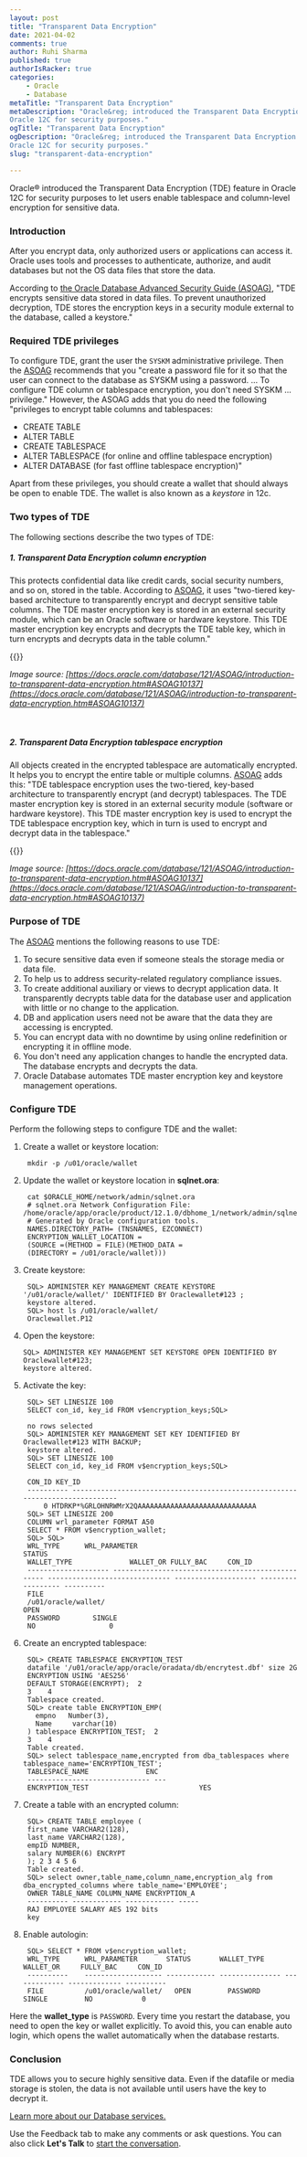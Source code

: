 ```yaml
---
layout: post
title: "Transparent Data Encryption"
date: 2021-04-02
comments: true
author: Ruhi Sharma
published: true
authorIsRacker: true
categories:
    - Oracle
    - Database
metaTitle: "Transparent Data Encryption"
metaDescription: "Oracle&reg; introduced the Transparent Data Encryption (TDE) feature in
Oracle 12C for security purposes."
ogTitle: "Transparent Data Encryption"
ogDescription: "Oracle&reg; introduced the Transparent Data Encryption (TDE) feature in
Oracle 12C for security purposes."
slug: "transparent-data-encryption"

---
```


Oracle&reg; introduced the Transparent Data Encryption (TDE) feature in Oracle 12C for
security purposes to let users enable tablespace and column-level encryption for sensitive
data. 

<!--more-->

### Introduction

After you encrypt data, only authorized users or applications can access it. Oracle uses
tools and processes to authenticate, authorize, and audit databases but not the OS data
files that store the data.

According to [the Oracle Database Advanced Security Guide (ASOAG)](https://docs.oracle.com/en/database/oracle/oracle-database/18/asoag/introduction-to-transparent-data-encryption.html#GUID-769EC29B-0107-40FE-9A9D-BF81A4BBD0E9),
"TDE encrypts sensitive data stored in data files. To prevent unauthorized decryption, TDE
stores the encryption keys in a security module external to the database, called a keystore."

### Required TDE privileges

To configure TDE, grant the user the `SYSKM` administrative privilege. Then the
[ASOAG](https://docs.oracle.com/en/database/oracle/oracle-database/18/asoag/introduction-to-transparent-data-encryption.html#GUID-769EC29B-0107-40FE-9A9D-BF81A4BBD0E9)
recommends that you "create a password file for it so that the user can connect to the
database as SYSKM using a password. ... To configure TDE column or tablespace encryption,
you don't need SYSKM ... privilege." However, the ASOAG adds that you do need the following
"privileges to encrypt table columns and tablespaces:

- CREATE TABLE
- ALTER TABLE
- CREATE TABLESPACE
- ALTER TABLESPACE (for online and offline tablespace encryption)
- ALTER DATABASE (for fast offline tablespace encryption)"

Apart from these privileges, you should create a wallet that should always be open to enable
TDE. The wallet is also known as a *keystore* in 12c.

### Two types of TDE 

The following sections describe the two types of TDE:

##### 1. Transparent Data Encryption column encryption

This protects confidential data like credit cards, social security numbers, and so on,
stored in the table. According to
[ASOAG](https://docs.oracle.com/database/121/ASOAG/introduction-to-transparent-data-encryption.htm#ASOAG10117),
it uses "two-tiered key-based architecture to transparently encrypt and decrypt sensitive
table columns. The TDE master encryption key is stored in an external security module,
which can be an Oracle software or hardware keystore. This TDE master encryption key encrypts
and decrypts the TDE table key, which in turn encrypts and decrypts data in the table column."

{{<img src="Picture1.png" title="" alt="">}}

*Image source: [https://docs.oracle.com/database/121/ASOAG/introduction-to-transparent-data-encryption.htm#ASOAG10137](https://docs.oracle.com/database/121/ASOAG/introduction-to-transparent-data-encryption.htm#ASOAG10137)*

</br>

##### 2. Transparent Data Encryption tablespace encryption

All objects created in the encrypted tablespace are automatically encrypted. It helps you
to encrypt the entire table or multiple columns.
[ASOAG](https://docs.oracle.com/database/121/ASOAG/introduction-to-transparent-data-encryption.htm#ASOAG10117)
adds this: "TDE tablespace encryption uses the two-tiered, key-based architecture to
transparently encrypt (and decrypt) tablespaces. The TDE master encryption key is stored
in an external security module (software or hardware keystore). This TDE master encryption
key is used to encrypt the TDE tablespace encryption key, which in turn is used to encrypt
and decrypt data in the tablespace."
 
{{<img src="Picture1.png" title="" alt="">}}

*Image source: [https://docs.oracle.com/database/121/ASOAG/introduction-to-transparent-data-encryption.htm#ASOAG10137](https://docs.oracle.com/database/121/ASOAG/introduction-to-transparent-data-encryption.htm#ASOAG10137)*
 
 
### Purpose of TDE

The [ASOAG](https://docs.oracle.com/database/121/ASOAG/introduction-to-transparent-data-encryption.htm#ASOAG9516) mentions the following reasons to use TDE:

1. To secure sensitive data even if someone steals the storage media or data file.
2. To help us to address security-related regulatory compliance issues.
3. To create additional auxiliary or views to decrypt application data. It transparently
   decrypts table data for the database user and application with little or no change to
   the application.
4. DB and application users need not be aware that the data they are accessing is encrypted.
5. You can encrypt data with no downtime by using online redefinition or encrypting it in
   offline mode.
6. You don't need any application changes to handle the encrypted data. The database encrypts
   and decrypts the data.
7. Oracle Database automates TDE master encryption key and keystore management operations.


### Configure TDE

Perform the following steps to configure TDE and the wallet:

1. Create a wallet or keystore location:

        mkdir -p /u01/oracle/wallet

2. Update the wallet or keystore location in **sqlnet.ora**:

        cat $ORACLE_HOME/network/admin/sqlnet.ora
        # sqlnet.ora Network Configuration File: /home/oracle/app/oracle/product/12.1.0/dbhome_1/network/admin/sqlnet.ora
        # Generated by Oracle configuration tools.
        NAMES.DIRECTORY_PATH= (TNSNAMES, EZCONNECT)
        ENCRYPTION_WALLET_LOCATION =
        (SOURCE =(METHOD = FILE)(METHOD_DATA =
        (DIRECTORY = /u01/oracle/wallet)))

3. Create keystore:

        SQL> ADMINISTER KEY MANAGEMENT CREATE KEYSTORE '/u01/oracle/wallet/' IDENTIFIED BY Oraclewallet#123 ;
        keystore altered.
        SQL> host ls /u01/oracle/wallet/
        Oraclewallet.P12

4.  Open the keystore:

        SQL> ADMINISTER KEY MANAGEMENT SET KEYSTORE OPEN IDENTIFIED BY Oraclewallet#123;
        keystore altered.

5. Activate the key:

        SQL> SET LINESIZE 100
        SELECT con_id, key_id FROM v$encryption_keys;SQL> 

        no rows selected
        SQL> ADMINISTER KEY MANAGEMENT SET KEY IDENTIFIED BY Oraclewallet#123 WITH BACKUP;
        keystore altered.
        SQL> SET LINESIZE 100
        SELECT con_id, key_id FROM v$encryption_keys;SQL> 
   
        CON_ID KEY_ID
        ---------- ------------------------------------------------------------------------------
            0 HTDRKP*%GRLOHNRWMrX2QAAAAAAAAAAAAAAAAAAAAAAAAAAAAA
        SQL> SET LINESIZE 200
        COLUMN wrl_parameter FORMAT A50
        SELECT * FROM v$encryption_wallet;
        SQL> SQL> 
        WRL_TYPE      WRL_PARAMETER                                                     STATUS             
        WALLET_TYPE              WALLET_OR FULLY_BAC     CON_ID
        -------------------- -------------------------------------------------- ------------------------------ -------------------- --------- --------- ----------
        FILE                   
        /u01/oracle/wallet/                                             OPEN       
        PASSWORD        SINGLE   
        NO                  0

6. Create an encrypted tablespace:

        SQL> CREATE TABLESPACE ENCRYPTION_TEST 
        datafile '/u01/oracle/app/oracle/oradata/db/encrytest.dbf' size 2G 
        ENCRYPTION USING 'AES256'
        DEFAULT STORAGE(ENCRYPT);  2   
        3    4  
        Tablespace created.
        SQL> create table ENCRYPTION_EMP(
          empno   Number(3),
          Name     varchar(10)
        ) tablespace ENCRYPTION_TEST;  2   
        3    4  
        Table created.
        SQL> select tablespace_name,encrypted from dba_tablespaces where tablespace_name='ENCRYPTION_TEST';
        TABLESPACE_NAME              ENC
        ------------------------------ ---
        ENCRYPTION_TEST                           YES

7. Create a table with an encrypted column:

        SQL> CREATE TABLE employee (
        first_name VARCHAR2(128),
        last_name VARCHAR2(128),
        empID NUMBER,
        salary NUMBER(6) ENCRYPT
        ); 2 3 4 5 6
        Table created.
        SQL> select owner,table_name,column_name,encryption_alg from dba_encrypted_columns where table_name='EMPLOYEE';
        OWNER TABLE_NAME COLUMN_NAME ENCRYPTION_A
        ---------- ------------ ------------ -----
        RAJ EMPLOYEE SALARY AES 192 bits
        key

8. Enable autologin:

        SQL> SELECT * FROM v$encryption_wallet;
        WRL_TYPE      WRL_PARAMETER       STATUS       WALLET_TYPE     WALLET_OR     FULLY_BAC     CON_ID
        ----------    ------------------- ------------ --------------- ------------- ------------- ----------
        FILE          /u01/oracle/wallet/   OPEN         PASSWORD      SINGLE         NO            0
  
Here the **wallet_type** is `PASSWORD`. Every time you restart the database, you need to
open the key or wallet explicitly. To avoid this, you can enable auto login, which opens
the wallet automatically when the database restarts. 
 
### Conclusion

TDE allows you to secure highly sensitive data. Even if the datafile or media storage is
stolen, the data is not available until users have the key to decrypt it.

<a class="cta red" id="cta" href="https://www.rackspace.com/data/databases">Learn more about our Database services.</a>

Use the Feedback tab to make any comments or ask questions. You can also click
**Let's Talk** to [start the conversation](https://www.rackspace.com/).


